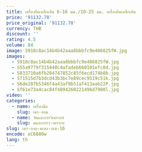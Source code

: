 ```yaml
---
title: เครื่องยืดเหล็กเส้น 6-16 มม./10-25 มม. เครื่องยืดเหล็กเส้น
price: '91132.78'
price_original: '91132.78'
currency: THB
discount: ''
rating: 4.5
volume: 84
image: S918c8ac14b4b42aaa8bbbfc9e486825fW.jpg
images:
  - S918c8ac14b4b42aaa8bbbfc9e486825fW.jpg
  - S55a9779f315440c4afadeb660101efc8d.jpg
  - S833710a6fb284747852c85f6ecd174b8b.jpg
  - S71515d7b3dcd43b3bc7e89cec9519c51k.jpg
  - S6de287b5346f4a43af9b51af413aab22P.jpg
  - Sf61e73a4cac84f4894260221496d7900l.jpg
video: ''
categories:
  - name: เครื่องมือ
    slug: เคร-องม
  - name: วัดและการวิเคราะห์
    slug: ดและการว-เคราะห
slug: เคร-องย-ดเหล-กเส-16
encode: oC6880w
lang: th
---
```

  